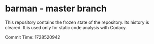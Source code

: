 # barman - master branch

This repository contains the frozen state of the repository.
Its history is cleared. It is used only for static code
analysis with Codacy.

Commit Time: 1728520942